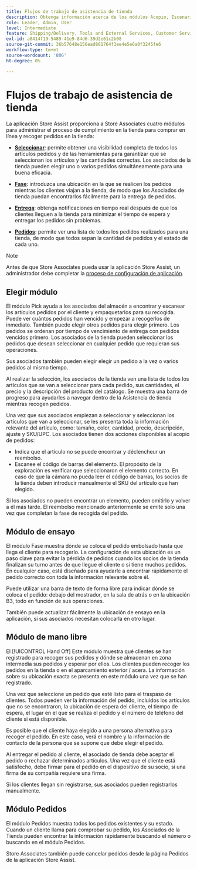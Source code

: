 ```yaml
---
title: Flujos de trabajo de asistencia de tienda
description: Obtenga información acerca de los módulos Acopio, Escenario, Entrega y Pedidos disponibles en la aplicación Asistencia en tienda. Estos módulos habilitan el flujo de trabajo de entrega de tiendas de extremo a extremo para pedidos BOPIS. Store Associates utiliza estos módulos para gestionar y entregar pedidos de recogida de tiendas a los clientes.
role: Leader, Admin, User
level: Intermediate
feature: Shipping/Delivery, Tools and External Services, Customer Service
exl-id: a8414f19-5489-41e9-84d6-39d2e61c2b08
source-git-commit: 36b57648e156ead801764f3ee4e5e6a0f3245fe6
workflow-type: tm+mt
source-wordcount: '806'
ht-degree: 0%

---
```


# Flujos de trabajo de asistencia de tienda

La aplicación Store Assist proporciona a Store Associates cuatro módulos para administrar el proceso de cumplimiento en la tienda para comprar en línea y recoger pedidos en la tienda:

- **[Seleccionar](#pick-module)**: permite obtener una visibilidad completa de todos los artículos pedidos y de las herramientas para garantizar que se seleccionan los artículos y las cantidades correctas. Los asociados de la tienda pueden elegir uno o varios pedidos simultáneamente para una buena eficacia.

- **[Fase](#stage-module)**: introduzca una ubicación en la que se realicen los pedidos mientras los clientes viajan a la tienda, de modo que los Asociados de tienda puedan encontrarlos fácilmente para la entrega de pedidos.

- **[Entrega](#hand-off-module)**: obtenga notificaciones en tiempo real después de que los clientes lleguen a la tienda para minimizar el tiempo de espera y entregar los pedidos sin problemas.

- **[Pedidos](#orders-module)**: permite ver una lista de todos los pedidos realizados para una tienda, de modo que todos sepan la cantidad de pedidos y el estado de cada uno.

>[!NOTE]
>
>Antes de que Store Associates pueda usar la aplicación Store Assist, un administrador debe completar la [proceso de configuración de aplicación](app-setup.md).

## Elegir módulo

El módulo Pick ayuda a los asociados del almacén a encontrar y escanear los artículos pedidos por el cliente y empaquetarlos para su recogida. Puede ver cuántos pedidos han vencido y empezar a recogerlos de inmediato. También puede elegir otros pedidos para elegir primero. Los pedidos se ordenan por tiempo de vencimiento de entrega con pedidos vencidos primero. Los asociados de la tienda pueden seleccionar los pedidos que desean seleccionar en cualquier pedido que requieran sus operaciones.

Sus asociados también pueden elegir elegir un pedido a la vez o varios pedidos al mismo tiempo.

Al realizar la selección, los asociados de la tienda ven una lista de todos los artículos que se van a seleccionar para cada pedido, sus cantidades, el precio y la descripción del producto del catálogo. Se muestra una barra de progreso para ayudarles a navegar dentro de la Asistencia de tienda mientras recogen pedidos.

Una vez que sus asociados empiezan a seleccionar y seleccionan los artículos que van a seleccionar, se les presenta toda la información relevante del artículo, como: tamaño, color, cantidad, precio, descripción, ajuste y SKU/UPC. Los asociados tienen dos acciones disponibles al acopio de pedidos:

- Indica que el artículo no se puede encontrar y déclencheur un reembolso.
- Escanee el código de barras del elemento. El propósito de la exploración es verificar que seleccionaron el elemento correcto. En caso de que la cámara no pueda leer el código de barras, los socios de la tienda deben introducir manualmente el SKU del artículo que han elegido.

Si los asociados no pueden encontrar un elemento, pueden omitirlo y volver a él más tarde.  El reembolso mencionado anteriormente se emite solo una vez que completan la fase de recogida del pedido.

## Módulo de ensayo

El módulo Fase muestra dónde se coloca el pedido embolsado hasta que llega el cliente para recogerlo. La configuración de esta ubicación es un paso clave para evitar la pérdida de pedidos cuando los socios de la tienda finalizan su turno antes de que llegue el cliente o si tiene muchos pedidos. En cualquier caso, está diseñado para ayudarle a encontrar rápidamente el pedido correcto con toda la información relevante sobre él.

Puede utilizar una barra de texto de forma libre para indicar dónde se coloca el pedido: debajo del mostrador, en la sala de atrás o en la ubicación B3, todo en función de sus operaciones.

También puede actualizar fácilmente la ubicación de ensayo en la aplicación, si sus asociados necesitan colocarla en otro lugar.

## Módulo de mano libre

El [!UICONTROL Hand Off] Este módulo muestra qué clientes se han registrado para recoger sus pedidos y dónde se almacenan en zona intermedia sus pedidos y esperar por ellos. Los clientes pueden recoger los pedidos en la tienda o en el aparcamiento exterior / acera. La información sobre su ubicación exacta se presenta en este módulo una vez que se han registrado.

Una vez que seleccione un pedido que esté listo para el traspaso de clientes. Todos pueden ver la información del pedido, incluidos los artículos que no se encontraron, la ubicación de espera del cliente, el tiempo de espera, el lugar en el que se realiza el pedido y el número de teléfono del cliente si está disponible.

Es posible que el cliente haya elegido a una persona alternativa para recoger el pedido. En este caso, verá el nombre y la información de contacto de la persona que se supone que debe elegir el pedido.

Al entregar el pedido al cliente, el asociado de tienda debe aceptar el pedido o rechazar determinados artículos. Una vez que el cliente está satisfecho, debe firmar para el pedido en el dispositivo de su socio, si una firma de su compañía requiere una firma.

Si los clientes llegan sin registrarse, sus asociados pueden registrarlos manualmente.

## Módulo Pedidos

El módulo Pedidos muestra todos los pedidos existentes y su estado. Cuando un cliente llama para comprobar su pedido, los Asociados de la Tienda pueden encontrar la información rápidamente buscando el número o buscando en el módulo Pedidos.

Store Associates también puede cancelar pedidos desde la página Pedidos de la aplicación Store Assist.
